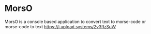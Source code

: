 # MorsO
MorsO is a console based application to convert text to morse-code or morse-code to text
<img>https://i.upload.systems/2v3RzSuW</img>
